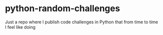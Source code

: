 # python-random-challenges
Just a repo where I publish code challenges in Python that from time to time I feel like doing
